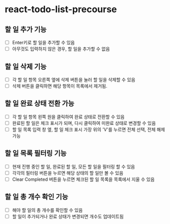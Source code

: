 # react-todo-list-precourse

## 할 일 추가 기능

- [ ] Enter키로 할 일을 추가할 수 있음
- [ ] 아무것도 입력하지 않은 경우, 할 일을 추가할 수 없음

## 할 일 삭제 기능

- [ ] 각 할 일 항목 오른쪽 옆에 삭제 버튼을 눌러 할 일을 삭제할 수 있음
- [ ] 삭제 버튼을 클릭하면 해당 항목이 목록에서 제거됨.

## 할 일 완료 상태 전환 가능

- [ ] 각 할 일 항목 왼쪽 원을 클릭하여 완료 상태로 전환할 수 있음
- [ ] 완료된 할 일은 체크 표시가 되며, 다시 클릭하여 미완료 상태로 변경할 수 있음
- [ ] 할 일 목록 입력 창 옆, 할 일 체크 표시 가장 위의 'V'를 누르면 전체 선택, 전체 해제 가능

## 할 일 목록 필터링 기능

- [ ] 현재 진행 중인 할 일, 완료된 할 일, 모든 할 일을 필터링 할 수 있음
- [ ] 각각의 필터링 버튼을 누르면 해당 상태의 할 일만 볼 수 있음
- [ ] Clear Completed 버튼을 누르면 체크된 할 일 목록을 목록에서 지울 수 있음

## 할 일 총 개수 확인 기능

- [ ] 해야 할 일의 총 개수를 확인할 수 있음
- [ ] 할 일이 추가되거나 완료 상태가 변경되면 개수도 업데이트됨
